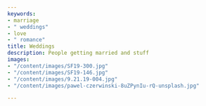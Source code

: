 ```yaml
---
keywords:
- marriage
- " weddings"
- love
- " romance"
title: Weddings
description: People getting married and stuff
images:
- "/content/images/SF19-300.jpg"
- "/content/images/SF19-146.jpg"
- "/content/images/9.21.19-004.jpg"
- "/content/images/pawel-czerwinski-8uZPynIu-rQ-unsplash.jpg"

---
```

